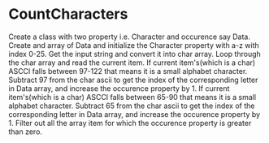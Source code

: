 # CountCharacters
Create a class with two property i.e. Character and occurence say Data.
Create and array of Data and initialize the Character property with a-z with index 0-25.
Get the input string and convert it into char array.
Loop through the char array and read the current item.
If current item's(which is a char) ASCCI falls between 97-122 that means it is a small alphabet character.
Subtract 97 from the char ascii to get the index of the corresponding letter in Data array, and increase the occurence property by 1.
If current item's(which is a char) ASCCI falls between 65-90 that means it is a small alphabet character.
Subtract 65 from the char ascii to get the index of the corresponding letter in Data array, and increase the occurence property by 1.
Filter out all the array item for which the occurence property is greater than zero.

